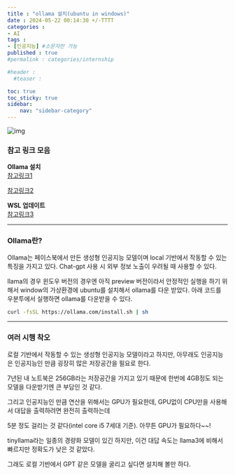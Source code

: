 ```yaml
---
title : "ollama 설치(ubuntu in windows)"
date : 2024-05-22 00:14:30 +/-TTTT
categories : 
- AI
tags : 
- [인공지능] #소문자만 가능
published : true
#permalink : categories/internship

#header :
  #teaser : 

toc: true
toc_sticky: true
sidebar:
    nav: "sidebar-category"
---
```


![img](https://ollama.com/public/assets/c889cc0d-cb83-4c46-a98e-0d0e273151b9/42f6b28d-9117-48cd-ac0d-44baaf5c178e.png)

### 참고 링크 모음

**Ollama 설치**  
[참고링크1](https://velog.io/@anstmdwn34/Ollama-%ED%8A%9C%ED%86%A0%EB%A6%AC%EC%96%BC)

[참고링크2](https://fornewchallenge.tistory.com/entry/Ollama%EB%A5%BC-%ED%99%9C%EC%9A%A9%ED%95%9C-%EB%8C%80%EA%B7%9C%EB%AA%A8-%EC%96%B8%EC%96%B4-%EB%AA%A8%EB%8D%B8-%EC%9B%B9-%EC%9D%B8%ED%84%B0%ED%8E%98%EC%9D%B4%EC%8A%A4-%EB%A7%8C%EB%93%A4%EA%B8%B0-Mistral-7B%EC%99%80%EC%9D%98-%EB%8C%80%ED%99%94)

**WSL 업데이트**  
[참고링크3](https://hacktiming.tistory.com/15)

* * *

### Ollama란?

Ollama는 페이스북에서 만든 생성형 인공지능 모델이며 local 기반에서 작동할 수 있는 특징을 가지고 있다. Chat-gpt 사용 시 외부 정보 노출이 우려될 때 사용할 수 있다.

llama의 경우 윈도우 버전의 경우엔 아직 preview 버전이라서 안정적인 실행을 하기 위해서 window의 가상환경에 ubuntu를 설치해서 ollama를 다운 받았다.
아래 코드를 우분투에서 실행하면 ollama를 다운받을 수 있다.

```bash
curl -fsSL https://ollama.com/install.sh | sh
```

* * *

### 여러 시행 착오

로컬 기반에서 작동할 수 있는 생성형 인공지능 모델이라고 하지만, 아무래도 인공지능은 인공지능인 만큼 굉장히 많은 저장공간을 필요로 한다.

7년된 내 노트북은 256GB라는 저장공간을 가지고 있기 때문에 한번에 4GB정도 되는 모델을 다운받기엔 큰 부담인 것 같다.

그리고 인공지능인 만큼 연산을 위해서는 GPU가 필요한데, GPU없이 CPU만을 사용해서 대답을 출력하려면 완전히 출력하는데

5분 정도 걸리는 것 같다(intel core i5 7세대 기준). 아무튼 GPU가 필요하다~~!

tinyllama라는 일종의 경량화 모델이 있긴 하지만, 이건 대답 속도는 llama3에 비해서 빠르지만 정확도가 낮은 것 같았다.

그래도 로컬 기반에서 GPT 같은 모델을 굴리고 싶다면 설치해 볼만 하다.